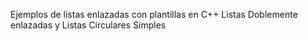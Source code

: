 Ejemplos de listas enlazadas con plantillas en C++
Listas Doblemente enlazadas y Listas Circulares Simples
